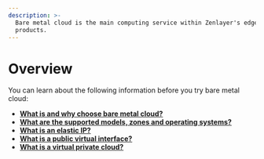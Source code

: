 ```yaml
---
description: >-
  Bare metal cloud is the main computing service within Zenlayer's edge cloud
  products.
---
```


# Overview

You can learn about the following information before you try bare metal cloud:

* ****[**What is and why choose bare metal cloud?** ](bare-metal-instance.md)****
* ****[**What are the supported models, zones and operating systems?**](models-zones-and-operating-system.md)****
* ****[**What is an elastic IP?**](elastic-ip.md)****
* ****[**What is a public virtual interface?**](public-virtual-interface.md)****
* ****[**What is a virtual private cloud?**](virtual-private-cloud.md)****

